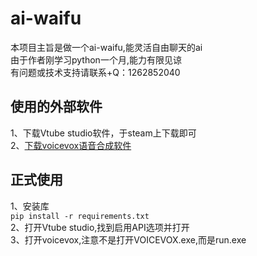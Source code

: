 # ai-waifu
本项目主旨是做一个ai-waifu,能灵活自由聊天的ai  
由于作者刚学习python一个月,能力有限见谅  
有问题或技术支持请联系+Q：1262852040  
## 使用的外部软件
1、下载Vtube studio软件，于steam上下载即可  
2、[下载voicevox语音合成软件](https://voicevox.hiroshiba.jp/)  
## 正式使用
1、安装库  
`pip install -r requirements.txt`  
2、打开Vtube studio,找到启用API选项并打开  
3、打开voicevox,注意不是打开VOICEVOX.exe,而是run.exe  
